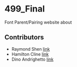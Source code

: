# 499_Final
Font Parent/Pairing website about 

## Contributors

- Raymond Shen [link](https://github.com/Raymondshen/499_Final)
- Hamilton Cline [link](https://github.com/bronkula/499_Final)
- Dino Andrighetto [link](https://github.com/andridino/499_Final)

